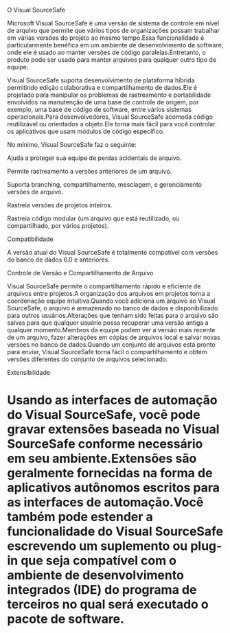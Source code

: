 
O Visual SourceSafe

Microsoft Visual SourceSafe é uma versão de sistema de controle em nível de arquivo que permite que vários tipos de organizações possam trabalhar em várias versões do projeto ao mesmo tempo.Essa funcionalidade é particularmente benéfica em um ambiente de desenvolvimento de software, onde ele é usado ao manter versões de código paralelas.Entretanto, o produto pode ser usado para manter arquivos para qualquer outro tipo de equipe.

Visual SourceSafe suporta desenvolvimento de plataforma híbrida permitindo edição colaborativa e compartilhamento de dados.Ele é projetado para manipular os problemas de rastreamento e portabilidade envolvidos na manutenção de uma base de controle de origem, por exemplo, uma base de código de software, entre vários sistemas operacionais.Para desenvolvedores, Visual SourceSafe acomoda código reutilizável ou orientados a objeto.Ele torna mais fácil para você controlar os aplicativos que usam módulos de código específico.

No mínimo, Visual SourceSafe faz o seguinte:

Ajuda a proteger sua equipe de perdas acidentais de arquivo.

Permite rastreamento a versões anteriores de um arquivo.

Suporta branching, compartilhamento, mesclagem, e gerenciamento versões de arquivo.

Rastreia versões de projetos inteiros.

Rastreia código modular (um arquivo que está reutilizado, ou compartilhado, por vários projetos).

Compatibilidade

A versão atual do Visual SourceSafe é totalmente compatível com versões do banco de dados 6.0 e anteriores.

Controle de Versão e Compartilhamento de Arquivo

Visual SourceSafe permite o compartilhamento rápido e eficiente de arquivos entre projetos.A organização dos arquivos em projetos torna a coordenação equipe intuitiva.Quando você adiciona um arquivo ao Visual SourceSafe, o arquivo é armazenado no banco de dados e disponibilizado para outros usuários.Alterações que tenham sido feitas para o arquivo são salvas para que qualquer usuário possa recuperar uma versão antiga a qualquer momento.Membros da equipe podem ver a versão mais recente de um arquivo, fazer alterações em cópias de arquivos local e salvar novas versões no banco de dados.Quando um conjunto de arquivos está pronto para enviar, Visual SourceSafe torna fácil o compartilhamento e obtém versões diferentes do conjunto de arquivos selecionado.

Extensibilidade

Usando as interfaces de automação do Visual SourceSafe, você pode gravar extensões baseada no Visual SourceSafe conforme necessário em seu ambiente.Extensões são geralmente fornecidas na forma de aplicativos autônomos escritos para as interfaces de automação.Você também pode estender a funcionalidade do Visual SourceSafe escrevendo um suplemento ou plug-in que seja compatível com o ambiente de desenvolvimento integrados (IDE) do programa de terceiros no qual será executado o pacote de software.
==========
